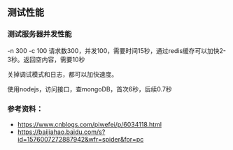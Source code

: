 ## 测试性能

### 测试服务器并发性能

-n 300 -c 100 请求数300，并发100，需要时间15秒，通过redis缓存可以加快2-3秒。返回空内容，需要10秒

关掉调试模式和日志，都可以加快速度。

使用nodejs，访问接口，查mongoDB，首次6秒，后续0.7秒
 

### 参考资料：
+ https://www.cnblogs.com/piwefei/p/6034118.html
+ https://baijiahao.baidu.com/s?id=1576007272887942&wfr=spider&for=pc